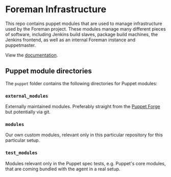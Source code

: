 # Foreman Infrastructure

This repo contains puppet modules that are used to manage infrastructure used by the Foreman project. These modules manage many different pieces of software, including Jenkins build slaves, package build machines, the Jenkins frontend, as well as an internal Foreman instance and puppetmaster.

View the [documentation](https://theforeman.github.io/foreman-infra).

## Puppet module directories
The `puppet` folder contains the following directories for Puppet modules:

### `external_modules`
Externally maintained modules. Preferably straight from the [Puppet Forge](https://forge.puppet.com) but potentially via git.

### `modules`
Our own custom modules, relevant only in this particular repository for this particular setup.

### `test_modules`
Modules relevant only in the Puppet spec tests, e.g. Puppet's core modules, that are coming bundled with the agent in a real setup.
